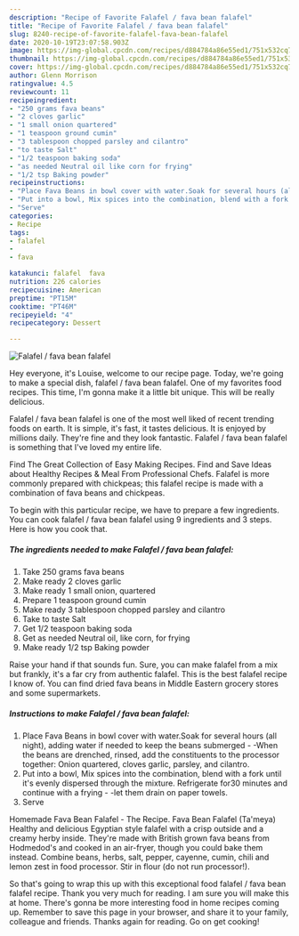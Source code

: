 ```yaml
---
description: "Recipe of Favorite Falafel / fava bean falafel"
title: "Recipe of Favorite Falafel / fava bean falafel"
slug: 8240-recipe-of-favorite-falafel-fava-bean-falafel
date: 2020-10-19T23:07:58.903Z
image: https://img-global.cpcdn.com/recipes/d884784a86e55ed1/751x532cq70/falafel-fava-bean-falafel-recipe-main-photo.jpg
thumbnail: https://img-global.cpcdn.com/recipes/d884784a86e55ed1/751x532cq70/falafel-fava-bean-falafel-recipe-main-photo.jpg
cover: https://img-global.cpcdn.com/recipes/d884784a86e55ed1/751x532cq70/falafel-fava-bean-falafel-recipe-main-photo.jpg
author: Glenn Morrison
ratingvalue: 4.5
reviewcount: 11
recipeingredient:
- "250 grams fava beans"
- "2 cloves garlic"
- "1 small onion quartered"
- "1 teaspoon ground cumin"
- "3 tablespoon chopped parsley and cilantro"
- "to taste Salt"
- "1/2 teaspoon baking soda"
- "as needed Neutral oil like corn for frying"
- "1/2 tsp Baking powder"
recipeinstructions:
- "Place Fava Beans in bowl cover with water.Soak for several hours (all night), adding water if needed to keep the beans submerged -When the beans are drenched, rinsed, add the constituents to the processor together: Onion quartered, cloves garlic, parsley, and cilantro."
- "Put into a bowl, Mix spices into the combination, blend with a fork until it&#39;s evenly dispersed through the mixture. Refrigerate for30 minutes and continue with a frying -let them drain on paper towels."
- "Serve"
categories:
- Recipe
tags:
- falafel
- 
- fava

katakunci: falafel  fava 
nutrition: 226 calories
recipecuisine: American
preptime: "PT15M"
cooktime: "PT46M"
recipeyield: "4"
recipecategory: Dessert

---
```



![Falafel / fava bean falafel](https://img-global.cpcdn.com/recipes/d884784a86e55ed1/751x532cq70/falafel-fava-bean-falafel-recipe-main-photo.jpg)

Hey everyone, it's Louise, welcome to our recipe page. Today, we're going to make a special dish, falafel / fava bean falafel. One of my favorites food recipes. This time, I'm gonna make it a little bit unique. This will be really delicious.

Falafel / fava bean falafel is one of the most well liked of recent trending foods on earth. It is simple, it's fast, it tastes delicious. It is enjoyed by millions daily. They're fine and they look fantastic. Falafel / fava bean falafel is something that I've loved my entire life.

Find The Great Collection of Easy Making Recipes. Find and Save Ideas about Healthy Recipes &amp; Meal From Professional Chefs. Falafel is more commonly prepared with chickpeas; this falafel recipe is made with a combination of fava beans and chickpeas.


To begin with this particular recipe, we have to prepare a few ingredients. You can cook falafel / fava bean falafel using 9 ingredients and 3 steps. Here is how you cook that.

<!--inarticleads1-->

##### The ingredients needed to make Falafel / fava bean falafel:

1. Take 250 grams fava beans
1. Make ready 2 cloves garlic
1. Make ready 1 small onion, quartered
1. Prepare 1 teaspoon ground cumin
1. Make ready 3 tablespoon chopped parsley and cilantro
1. Take to taste Salt
1. Get 1/2 teaspoon baking soda
1. Get as needed Neutral oil, like corn, for frying
1. Make ready 1/2 tsp Baking powder


Raise your hand if that sounds fun. Sure, you can make falafel from a mix but frankly, it&#39;s a far cry from authentic falafel. This is the best falafel recipe I know of. You can find dried fava beans in Middle Eastern grocery stores and some supermarkets. 

<!--inarticleads2-->

##### Instructions to make Falafel / fava bean falafel:

1. Place Fava Beans in bowl cover with water.Soak for several hours (all night), adding water if needed to keep the beans submerged - -When the beans are drenched, rinsed, add the constituents to the processor together: Onion quartered, cloves garlic, parsley, and cilantro.
1. Put into a bowl, Mix spices into the combination, blend with a fork until it&#39;s evenly dispersed through the mixture. Refrigerate for30 minutes and continue with a frying - -let them drain on paper towels.
1. Serve


Homemade Fava Bean Falafel - The Recipe. Fava Bean Falafel (Ta&#39;meya) Healthy and delicious Egyptian style falafel with a crisp outside and a creamy herby inside. They&#39;re made with British grown fava beans from Hodmedod&#39;s and cooked in an air-fryer, though you could bake them instead. Combine beans, herbs, salt, pepper, cayenne, cumin, chili and lemon zest in food processor. Stir in flour (do not run processor!). 

So that's going to wrap this up with this exceptional food falafel / fava bean falafel recipe. Thank you very much for reading. I am sure you will make this at home. There's gonna be more interesting food in home recipes coming up. Remember to save this page in your browser, and share it to your family, colleague and friends. Thanks again for reading. Go on get cooking!
